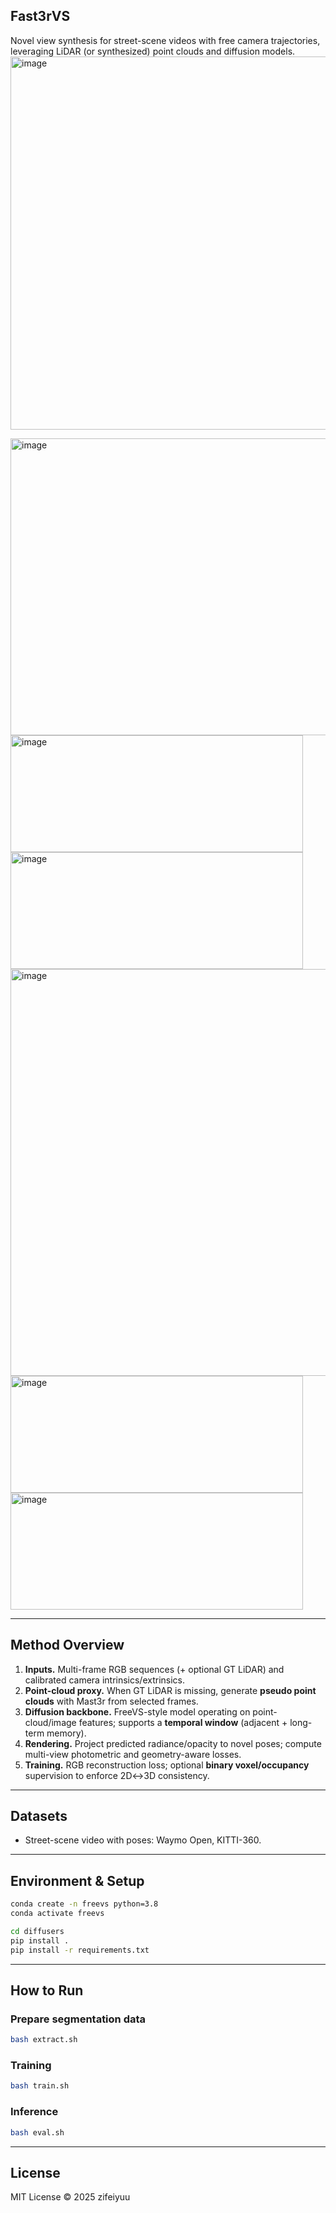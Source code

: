 ## Fast3rVS

Novel view synthesis for street-scene videos with free camera trajectories, leveraging LiDAR (or synthesized) point clouds and diffusion models.
<img width="1196" height="597" alt="image" src="https://github.com/user-attachments/assets/78704d52-9994-43b5-8732-664bdae433f2" />

<img width="803" height="475" alt="image" src="https://github.com/user-attachments/assets/e36d40c9-8c57-483d-a864-7295df887dfc" />
<img width="468" height="187" alt="image" src="https://github.com/user-attachments/assets/2db6b719-67b0-4e9e-ad99-c9b221d490fd" />
<img width="468" height="187" alt="image" src="https://github.com/user-attachments/assets/fdfeb521-4d9e-46db-bc35-577ae7a4f47c" />
<img width="1280" height="651" alt="image" src="https://github.com/user-attachments/assets/91ab5979-ef19-4d5c-9260-490181b4373b" />
<img width="468" height="187" alt="image" src="https://github.com/user-attachments/assets/80ff0fd7-c235-489f-ab9c-3c21d655ce99" />

<img width="468" height="187" alt="image" src="https://github.com/user-attachments/assets/485b36f9-f1b1-4757-85a3-b95a59e3111f" />




---

## Method Overview
1. **Inputs.** Multi-frame RGB sequences (+ optional GT LiDAR) and calibrated camera intrinsics/extrinsics.  
2. **Point-cloud proxy.** When GT LiDAR is missing, generate **pseudo point clouds** with Mast3r from selected frames.  
3. **Diffusion backbone.** FreeVS-style model operating on point-cloud/image features; supports a **temporal window** (adjacent + long-term memory).  
4. **Rendering.** Project predicted radiance/opacity to novel poses; compute multi-view photometric and geometry-aware losses.  
5. **Training.** RGB reconstruction loss; optional **binary voxel/occupancy** supervision to enforce 2D↔3D consistency.

---

## Datasets
- Street-scene video with poses: Waymo Open, KITTI-360.  

---

## Environment & Setup
```bash
conda create -n freevs python=3.8
conda activate freevs

cd diffusers
pip install .
pip install -r requirements.txt
```

---

## How to Run

### Prepare segmentation data
```bash
bash extract.sh 
```
### Training
```bash
bash train.sh 
```

### Inference
```bash
bash eval.sh
```
---

## License
MIT License © 2025 zifeiyuu
